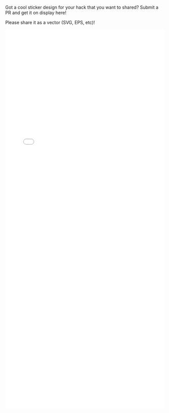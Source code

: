 Got a cool sticker design for your hack that you want to shared? Submit a PR 
and get it on display here!

Please share it as a vector (SVG, EPS, etc)!
<script>
document.getElementById('stickerframe').contentWindow.location.reload();
</script>
<iframe src="/art/hexbin/stickers.html" frameborder="0" id="stickerframe" scrolling="no" style="border: none; width: 100%; height: 1200px;"></iframe>